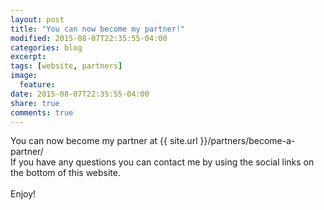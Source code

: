 ```yaml
---
layout: post
title: "You can now become my partner!"
modified: 2015-08-07T22:35:55-04:00
categories: blog
excerpt:
tags: [website, partners]
image:
  feature:
date: 2015-08-07T22:35:55-04:00
share: true
comments: true
---
```


You can now become my partner at {{ site.url }}/partners/become-a-partner/<br>
If you have any questions you can contact me by using the social links on the bottom of this website.<br><br>
Enjoy!
